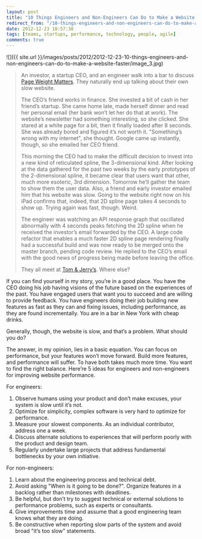```yaml
---
layout: post
title: "10 Things Engineers and Non-Engineers Can Do to Make a Website Faster"
redirect_from: "/10-things-engineers-and-non-engineers-can-do-to-make-a-website-faster"
date: 2012-12-23 18:57:38
tags: [teams, startups, performance, technology, people, agile]
comments: true
---
```

![]({{ site.url }}/images/posts/2012/2012-12-23-10-things-engineers-and-non-engineers-can-do-to-make-a-website-faster/image_3.jpg)

> An investor, a startup CEO, and an engineer walk into a bar to discuss [Page Weight Matters](http://blog.chriszacharias.com/page-weight-matters). They naturally end up talking about their own slow website.
>
> The CEO’s friend works in finance. She invested a bit of cash in her friend’s startup. She came home late, made herself dinner and read her personal email (her bank won’t let her do that at work). The website’s newsletter had something interesting, so she clicked. She stared at a white page for a bit, then it finally loaded after 8 seconds. She was already bored and figured it’s not worth it. "Something’s wrong with my internet", she thought. Google came up instantly, though, so she emailed her CEO friend.
>
> This morning the CEO had to make the difficult decision to invest into a new kind of reticulated spline, the 3-dimensional kind. After looking at the data gathered for the past two weeks by the early prototypes of the 2-dimensional spline, it became clear that users want that other, much more esoteric, 3rd dimension. Tomorrow he’ll gather the team to show them the user data. Also, a friend and early investor emailed him that his website was slow. Going to the website right now on his iPad confirms that, indeed, that 2D spline page takes 4 seconds to show up. Trying again was fast, though. Weird.
>
> The engineer was watching an API response graph that oscillated abnormally with 4 seconds peaks fetching the 2D spline when he received the investor’s email forwarded by the CEO. A large code refactor that enables a much faster 2D spline page rendering finally had a successful build and was now ready to be merged onto the master branch, pending code review. He replied to the CEO’s email with the good news of progress being made before leaving the office.
>
> They all meet at [Tom & Jerry’s](http://www.yelp.com/biz/tom-and-jerrys-new-york). Where else?

If you can find yourself in my story, you’re in a good place. You have the CEO doing his job having visions of the future based on the experiences of the past. You have engaged users that want you to succeed and are willing to provide feedback. You have engineers doing their job building new features as fast as they can and fixing issues, including performance, as they are found incrementally. You are in a bar in New York with cheap drinks.

Generally, though, the website is slow, and that’s a problem. What should you do?

The answer, in my opinion, lies in a basic equation. You can focus on performance, but your features won’t move forward. Build more features, and performance will suffer. To have both takes much more time. You want to find the right balance. Here’re 5 ideas for engineers and non-engineers for improving website performance.

For engineers:

1. Observe humans using your product and don’t make excuses, your system is slow until it’s not.
2. Optimize for simplicity, complex software is very hard to optimize for performance.
3. Measure your slowest components. As an individual contributor, address one a week.
4. Discuss alternate solutions to experiences that will perform poorly with the product and design team.
5. Regularly undertake large projects that address fundamental bottlenecks by your own initiative.

For non-engineers:

1. Learn about the engineering process and technical debt.
2. Avoid asking "When is it going to be done?". Organize features in a backlog rather than milestones with deadlines.
3. Be helpful, but don’t try to suggest technical or external solutions to performance problems, such as experts or consultants.
4. Give improvements time and assume that a good engineering team knows what they are doing.
5. Be constructive when reporting slow parts of the system and avoid broad "it’s too slow" statements.


